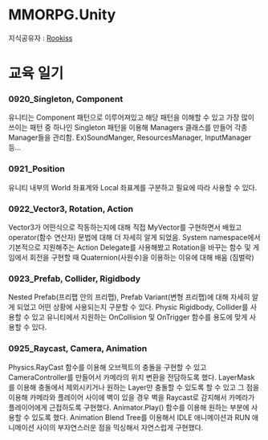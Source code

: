 # MMORPG.Unity    
지식공유자 : [Rookiss](https://www.inflearn.com/instructors/230375/courses)          
  
# 교육 일기 
### 0920_Singleton, Component 
유니티는 Component 패턴으로 이루어져있고 해당 패턴을 이해할 수 있고 가장 많이 쓰이는 패턴 중 하나인 Singleton 패턴을 이용해 Managers 클래스를 만들어 각종 Manager들을 관리함. 
Ex)SoundManger, ResourcesManager, InputManager 등... 
  
### 0921_Position
유니티 내부의 World 좌표계와 Local 좌표계를 구분하고 필요에 따라 사용할 수 있다. 
  
### 0922_Vector3, Rotation, Action
Vector3가 어떤식으로 작동하는지에 대해 직접 MyVector를 구현하면서 배웠고 operator(함수 연산자) 문법에 대해 더 자세히 알게 되었음.
System namespace에서 기본적으로 지원해주는 Action Delegate를 사용해봤고 Rotation을 바꾸는 함수 및 게임에서 회전을 구현할 때 Quaternion(사원수)을 이용하는 이유에 대해 배움 (짐벌락) 
  
### 0923_Prefab, Collider, Rigidbody  
Nested Prefab(프리팹 안의 프리팹), Prefab Variant(변형 프리팹)에 대해 자세히 알게 되었고 어떤 상황에 사용되는지 구분할 수 있다.
Physic Rigidbody, Collider를 사용할 수 있고 유니티에서 지원하는 OnCollision 및 OnTrigger 함수를 용도에 맞게 사용할 수 있다.
  
### 0925_Raycast, Camera, Animation
Physics.RayCast 함수를 이용해 오브젝트의 충돌을 구현할 수 있고 CameraController를 만들어서 카메라의 위치 변환을 전담하도록 했다. 
LayerMask를 이용해 충돌에서 제외시키거나 원하는 Layer만 충돌할 수 있도록 할 수 있고 그 점을 이용해 카메라와 플레이어 사이에 벽이 있을 경우 벽을 Raycast로 감지해서 카메라가 플레이어에게 근접하도록 구현했다. Animator.Play() 함수를 이용해 원하는 부분에 사용할 수 있도록 했다. Animation Blend Tree를 이용해서 IDLE 애니메이션과 RUN 애니메이션 사이의 부자연스러운 점을 믹싱해서 자연스럽게 구현했다. 
